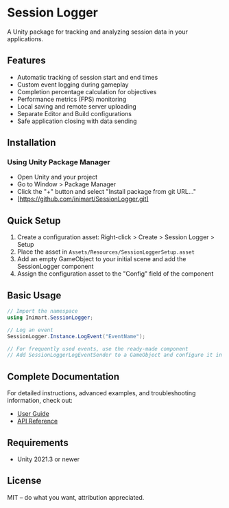 # Session Logger

A Unity package for tracking and analyzing session data in your applications.

## Features

- Automatic tracking of session start and end times
- Custom event logging during gameplay
- Completion percentage calculation for objectives
- Performance metrics (FPS) monitoring
- Local saving and remote server uploading
- Separate Editor and Build configurations
- Safe application closing with data sending

## Installation

### Using Unity Package Manager

* Open Unity and your project
* Go to Window > Package Manager
* Click the "+" button and select "Install package from git URL..."
* [https://github.com/inimart/SessionLogger.git]

## Quick Setup

1. Create a configuration asset: Right-click > Create > Session Logger > Setup
2. Place the asset in `Assets/Resources/SessionLoggerSetup.asset`
3. Add an empty GameObject to your initial scene and add the SessionLogger component
4. Assign the configuration asset to the "Config" field of the component

## Basic Usage

```csharp
// Import the namespace
using Inimart.SessionLogger;

// Log an event
SessionLogger.Instance.LogEvent("EventName");

// For frequently used events, use the ready-made component
// Add SessionLoggerLogEventSender to a GameObject and configure it in the Inspector
```

## Complete Documentation

For detailed instructions, advanced examples, and troubleshooting information, check out:

- [User Guide](Documentation~/SessionLogger-Guide.md)
- [API Reference](Documentation~/API-Reference.md)

## Requirements

- Unity 2021.3 or newer

## License

MIT – do what you want, attribution appreciated.
